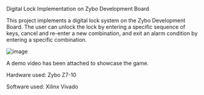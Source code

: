 Digital Lock Implementation  on Zybo Development Board

This project implements a digital lock system on the Zybo Development Board. The user can unlock the lock by entering a specific sequence of keys, cancel and re-enter a new combination, and exit an alarm condition by entering a specific combination.

![image](https://github.com/srkar24/fsm-digital-lock/assets/172350239/14d6c002-99fb-46c1-af79-c8f22af145b3)

A demo video has been attached to showcase the game.

Hardware used: Zybo Z7-10

Software used: Xilinx Vivado
